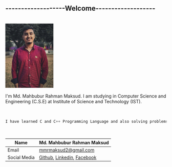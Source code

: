 ## -------------------Welcome-------------------

<br>
<img src="./img.JPG" height = "200" width="150" title="Profile image"/>

<br>
<p>I'm Md. Mahbubur Rahman Maksud. I am studying in Computer Science and Engineering (C.S.E) at Institute of Science and Technology (IST).</p>

<br/>

```javascript
I have learned C and C++ Programming Language and also solving problems in Codeforces.
```

<br/>

| Name         | Md. Mahbubur Rahman Maksud                                   |
| ------------ | ------------------------------------------------------------ |
| Email        | mmrmaksud2@gmail.com                                         |
| Social Media | [Github][github], [Linkedin][linkedin], [Facebook][facebook] |

[github]: https://www.github.com/mmrmaksud
[linkedin]: https://https://www.linkedin.com/in/mmrmaksud/
[facebook]: https://www.facebook.com/mmrmaksud2
